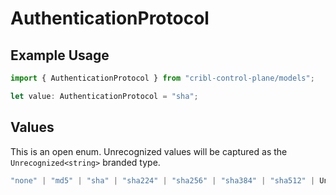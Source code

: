 # AuthenticationProtocol

## Example Usage

```typescript
import { AuthenticationProtocol } from "cribl-control-plane/models";

let value: AuthenticationProtocol = "sha";
```

## Values

This is an open enum. Unrecognized values will be captured as the `Unrecognized<string>` branded type.

```typescript
"none" | "md5" | "sha" | "sha224" | "sha256" | "sha384" | "sha512" | Unrecognized<string>
```